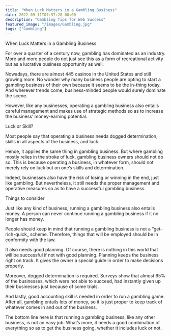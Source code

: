 ```yaml
---
title: "When Luck Matters in a Gambling Business"
date: 2022-09-11T07:57:28-08:00
description: "Gambling Tips for Web Success"
featured_image: "/images/Gambling.jpg"
tags: ["Gambling"]
---
```


When Luck Matters in a Gambling Business

For over a quarter of a century now, gambling has dominated as an industry. More and more people do not just see this as a form of recreational activity but as a lucrative business opportunity as well.

Nowadays, there are almost 445 casinos in the United States and still growing more. No wonder why many business people are opting to start a gambling business of their own because it seems to be the in-thing today. And wherever trends come, business-minded people would surely dominate the scene.

However, like any businesses, operating a gambling business also entails careful management and makes use of strategic methods so as to increase the business’ money-earning potential.

Luck or Skill?

Most people say that operating a business needs dogged determination, skills in all aspects of the business, and luck.

Hence, it applies the same thing in gambling business. But where gambling mostly relies in the stroke of luck, gambling business owners should not do so. This is because operating a business, in whatever form, should not merely rely on luck but on one’s skills and determination.

Indeed, businesses also have the risk of losing or winning in the end, just like gambling. But nevertheless, it still needs the proper management and operative measures so as to have a successful gambling business.

Things to consider

Just like any kind of business, running a gambling business also entails money. A person can never continue running a gambling business if it no longer has money.

People should keep in mind that running a gambling business is not a “get-rich-quick_ scheme. Therefore, things that will be employed should be in conformity with the law.

It also needs good planning. Of course, there is nothing in this world that will be successful if not with good planning. Planning keeps the business right on track. It gives the owner a special guide in order to make decisions properly.

Moreover, dogged determination is required. Surveys show that almost 65% of the businesses, which were not able to succeed, had instantly given up their businesses just because of some trials. 

And lastly, good accounting skill is needed in order to run a gambling game. After all, gambling entails lots of money, so it is just proper to keep track of whatever comes in and out of the business.

The bottom line here is that running a gambling business, like any other business, is not an easy job. What’s more, it needs a good combination of everything so as to get the business going, whether it includes luck or not.

